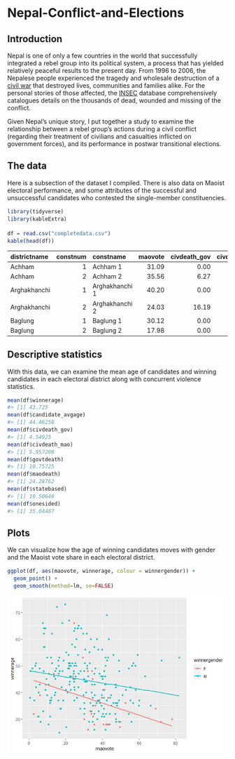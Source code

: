 
<!-- README.md is generated from README.Rmd. Please edit that file -->

# Nepal-Conflict-and-Elections

<!-- badges: start -->
<!-- badges: end -->

## Introduction

Nepal is one of only a few countries in the world that successfully
integrated a rebel group into its political system, a process that has
yielded relatively peaceful results to the present day. From 1996 to
2006, the Nepalese people experienced the tragedy and wholesale
destruction of a [civil
war](https://en.wikipedia.org/wiki/Nepalese_Civil_War) that destroyed
lives, communities and families alike. For the personal stories of those
affected, the [INSEC](https://www.insec.org.np/victim) database
comprehensively catalogues details on the thousands of dead, wounded and
missing of the conflict.

Given Nepal’s unique story, I put together a study to examine the
relationship between a rebel group’s actions during a civil conflict
(regarding their treatment of civilians and casualties inflicted on
government forces), and its performance in postwar transitional
elections.

## The data

Here is a subsection of the dataset I compiled. There is also data on
Maoist electoral performance, and some attributes of the successful and
unsuccessful candidates who contested the single-member constituencies.

``` r
library(tidyverse)
library(kableExtra)

df = read.csv("completedata.csv")
kable(head(df))
```

| districtname | constnum | constname      | maovote | civdeath_gov | civdeath_mao | govtdeath | maodeath | statebased | onesided | turnout | candidate_avgage | winnerage | per_femalecandidates | per_malecandidates | winnergender |
|:-------------|---------:|:---------------|--------:|-------------:|-------------:|----------:|---------:|-----------:|---------:|--------:|-----------------:|----------:|---------------------:|-------------------:|:-------------|
| Achham       |        1 | Achham 1       |   31.09 |         0.00 |         0.00 |      0.00 |     0.00 |       0.00 |     0.00 |   54.53 |            40.57 |        40 |                 0.00 |             100.00 | M            |
| Achham       |        2 | Achham 2       |   35.56 |         6.27 |         8.36 |    138.97 |    76.27 |      14.63 |   215.24 |   52.82 |            45.50 |        32 |                 0.00 |             100.00 | M            |
| Arghakhanchi |        1 | Arghakhanchi 1 |   40.20 |         0.00 |         0.00 |      0.00 |     0.00 |       0.00 |     0.00 |   55.34 |            44.75 |        46 |                12.50 |              87.50 | M            |
| Arghakhanchi |        2 | Arghakhanchi 2 |   24.03 |        16.19 |         8.63 |     62.59 |    87.42 |      24.82 |   150.01 |   52.05 |            44.33 |        46 |                16.67 |              83.33 | F            |
| Baglung      |        1 | Baglung 1      |   30.12 |         0.00 |         0.00 |      0.00 |     0.00 |       0.00 |     0.00 |   60.01 |            46.70 |        48 |                10.00 |              90.00 | M            |
| Baglung      |        2 | Baglung 2      |   17.98 |         0.00 |         0.00 |      0.00 |     0.00 |       0.00 |     0.00 |   55.29 |            47.00 |        66 |                10.00 |              90.00 | M            |

## Descriptive statistics

With this data, we can examine the mean age of candidates and winning
candidates in each electoral district along with concurrent violence
statistics.

``` r
mean(df$winnerage)
#> [1] 43.725
mean(df$candidate_avgage)
#> [1] 44.46258
mean(df$civdeath_gov)
#> [1] 4.54925
mean(df$civdeath_mao)
#> [1] 5.957208
mean(df$govtdeath)
#> [1] 10.75725
mean(df$maodeath)
#> [1] 24.28762
mean(df$statebased)
#> [1] 10.50646
mean(df$onesided)
#> [1] 35.04487
```

## Plots

We can visualize how the age of winning candidates moves with gender and
the Maoist vote share in each electoral district.

``` r
ggplot(df, aes(maovote, winnerage, colour = winnergender)) + 
  geom_point() + 
  geom_smooth(method=lm, se=FALSE)
```

![](README_files/figure-gfm/unnamed-chunk-4-1.png)<!-- -->
